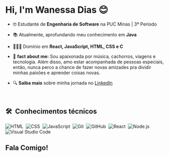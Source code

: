 <h1 align="left">Hi, I'm Wanessa Dias 😊</h1>

- 🤓 Estudante de **Engenharia de Software** na PUC Minas | 3º Período


- 📚 Atualmente, aprofundando meu conhecimento em **Java**

- 👩🏽‍💻 Domínio em **React, JavaScript, HTML, CSS e C**

- 🤔 **fact about me:** Sou apaixonada por música, cachorros, viagens e tecnologia. Além disso, amo estar acompanhada de pessoas especiais, então, nunca perco a chance de fazer novas amizades pra dividir minhas paixões e aprender coisas novas.

- 🔍 **Saiba mais** sobre minha jornada no [LinkedIn](https://www.linkedin.com/in/wanessadiascw/)


<br>

## 🛠 &nbsp;Conhecimentos técnicos

![HTML](https://img.shields.io/badge/-HTML-05122A?style=flat&logo=HTML5)&nbsp;
![CSS](https://img.shields.io/badge/-CSS-05122A?style=flat&logo=CSS3&logoColor=1572B6)&nbsp;
![JavaScript](https://img.shields.io/badge/-JavaScript-05122A?style=flat&logo=javascript)&nbsp;
![Git](https://img.shields.io/badge/-Git-05122A?style=flat&logo=git)&nbsp;
![GitHub](https://img.shields.io/badge/-GitHub-05122A?style=flat&logo=github)&nbsp;
![React](https://img.shields.io/badge/-React-05122A?style=flat&logo=react)&nbsp;
![Node.js](https://img.shields.io/badge/-Node.js-05122A?style=flat&logo=node.js)&nbsp;
![Visual Studio Code](https://img.shields.io/badge/-Visual%20Studio%20Code-05122A?style=flat&logo=visual-studio-code&logoColor=007ACC)&nbsp;
<br>

## Fala Comigo!

<p align="left" style="background:yellow">
<a href="https://www.linkedin.com/in/wanessadiascw/" target="_blank">
</a>
<a href="https://www.instagram.com/diascw/" target="_blank">
</a>
</p>


<!---
diascw07/diascw07 is a ✨ special ✨ repository because its `README.md` (this file) appears on your GitHub profile.
You can click the Preview link to take a look at your changes.
--->
